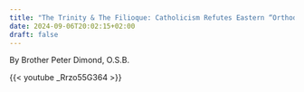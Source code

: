 ```yaml
---
title: "The Trinity & The Filioque: Catholicism Refutes Eastern “Orthodoxy”"
date: 2024-09-06T20:02:15+02:00
draft: false
---
```


By Brother Peter Dimond, O.S.B.

{{< youtube _Rrzo55G364 >}}
